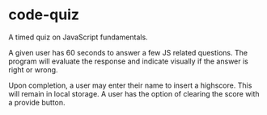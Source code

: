 # code-quiz
A timed quiz on JavaScript fundamentals.

A given user has 60 seconds to answer
a few JS related questions.  The program
will evaluate the response and indicate
visually if the answer is right or wrong.

Upon completion, a user may enter their name
to insert a highscore. This will remain in
local storage. A user has the option of clearing
the score with a provide button.
